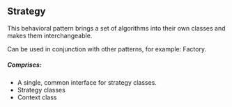 ## Strategy

This behavioral pattern brings a set of algorithms into their own classes and makes them interchangeable.

Can be used in conjunction with other patterns, for example: Factory.

##### Comprises:

- A single, common interface for strategy classes.
- Strategy classes
- Context class
